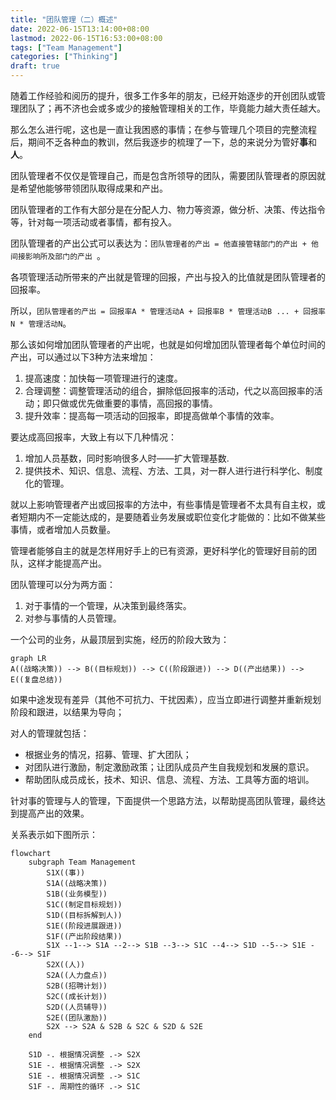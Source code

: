 ```yaml
---
title: "团队管理（二）概述"
date: 2022-06-15T13:14:00+08:00
lastmod: 2022-06-15T16:53:00+08:00
tags: ["Team Management"]
categories: ["Thinking"]
draft: true
---
```


随着工作经验和阅历的提升，很多工作多年的朋友，已经开始逐步的开创团队或管理团队了；再不济也会或多或少的接触管理相关的工作，毕竟能力越大责任越大。

<!--more-->

那么怎么进行呢，这也是一直让我困惑的事情；在参与管理几个项目的完整流程后，期间不乏各种血的教训，然后我逐步的梳理了一下，总的来说分为管好**事**和**人**。

团队管理者不仅仅是管理自己，而是包含所领导的团队，需要团队管理者的原因就是希望他能够带领团队取得成果和产出。

团队管理者的工作有大部分是在分配人力、物力等资源，做分析、决策、传达指令等，针对每一项活动或者事情，都有投入。

团队管理者的产出公式可以表达为：`团队管理者的产出 = 他直接管辖部门的产出 + 他间接影响所及部门的产出 `。

各项管理活动所带来的产出就是管理的回报，产出与投入的比值就是团队管理者的回报率。

所以，`团队管理者的产出 = 回报率A * 管理活动A + 回报率B * 管理活动B ... + 回报率N * 管理活动N`。

那么该如何增加团队管理者的产出呢，也就是如何增加团队管理者每个单位时间的产出，可以通过以下3种方法来增加：

1. 提高速度：加快每一项管理进行的速度。
2. 合理调整：调整管理活动的组合，摒除低回报率的活动，代之以高回报率的活动；即只做或优先做重要的事情，高回报的事情。
3. 提升效率：提高每一项活动的回报率，即提高做单个事情的效率。

要达成高回报率，大致上有以下几种情况：

1. 增加人员基数，同时影响很多人时——扩大管理基数.
2. 提供技术、知识、信息、流程、方法、工具，对一群人进行进行科学化、制度化的管理。

就以上影响管理者产出或回报率的方法中，有些事情是管理者不太具有自主权，或者短期内不一定能达成的，是要随着业务发展或职位变化才能做的：比如不做某些事情，或者增加人员数量。

管理者能够自主的就是怎样用好手上的已有资源，更好科学化的管理好目前的团队，这样才能提高产出。

团队管理可以分为两方面：

1. 对于事情的一个管理，从决策到最终落实。
2. 对参与事情的人员管理。

一个公司的业务，从最顶层到实施，经历的阶段大致为：

```mermaid
graph LR
A((战略决策)) --> B((目标规划)) --> C((阶段跟进)) --> D((产出结果)) --> E((复盘总结))
```

如果中途发现有差异（其他不可抗力、干扰因素），应当立即进行调整并重新规划阶段和跟进，以结果为导向；


对人的管理就包括：

+ 根据业务的情况，招募、管理、扩大团队；
+ 对团队进行激励，制定激励政策；让团队成员产生自我规划和发展的意识。
+ 帮助团队成员成长，技术、知识、信息、流程、方法、工具等方面的培训。

针对事的管理与人的管理，下面提供一个思路方法，以帮助提高团队管理，最终达到提高产出的效果。

关系表示如下图所示：

```mermaid
flowchart
    subgraph Team Management
        S1X((事))
        S1A((战略决策))
        S1B((业务模型))
        S1C((制定目标规划))
        S1D((目标拆解到人))
        S1E((阶段进展跟进))
        S1F((产出阶段结果))
        S1X --1--> S1A --2--> S1B --3--> S1C --4--> S1D --5--> S1E --6--> S1F
        S2X((人))
        S2A((人力盘点))
        S2B((招聘计划))
        S2C((成长计划))
        S2D((人员辅导))
        S2E((团队激励))
        S2X --> S2A & S2B & S2C & S2D & S2E
    end

    S1D -. 根据情况调整 .-> S2X
    S1E -. 根据情况调整 .-> S2X
    S1E -. 根据情况调整 .-> S1C
    S1F -. 周期性的循环 .-> S1C
```
